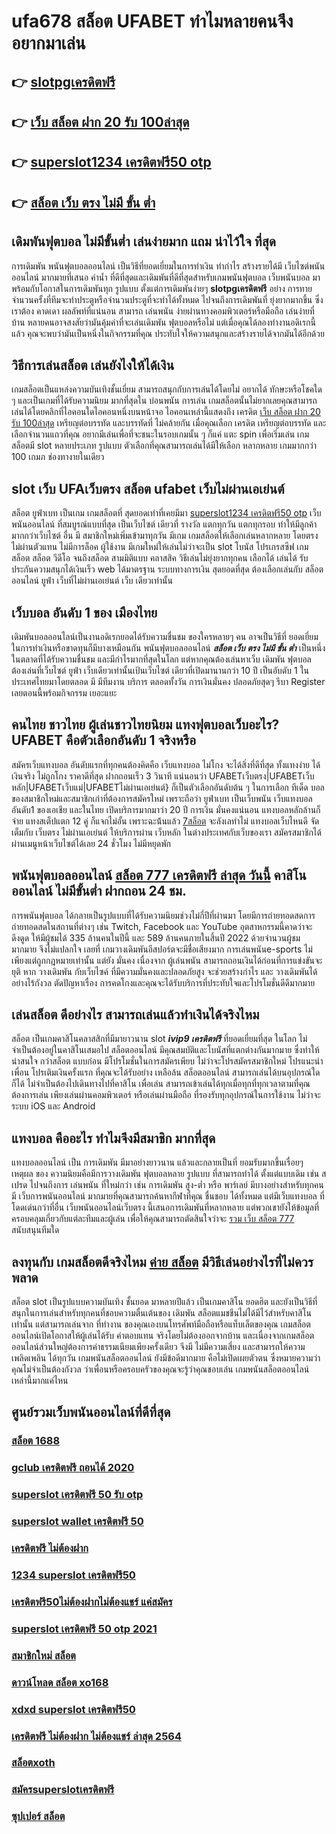 # ufa678 สล็อต UFABET ทำไมหลายคนจึงอยากมาเล่น

## 👉 [slotpgเครดิตฟรี](https://www.ufaeat.com/ufabet-master-login/)
## 👉 [เว็บ สล็อต ฝาก 20 รับ 100ล่าสุด](https://www.ufaeat.com/register/)
## 👉 [superslot1234 เครดิตฟรี50 otp](https://www.ufaeat.com/credit-free-50/)
## 👉 [สล็อต เว็บ ตรง ไม่มี ขั้น ต่ำ](https://www.ufaeat.com/)

##  เดิมพันฟุตบอล ไม่มีขั้นต่ำ  เล่นง่ายมาก แถม  น่าไว้ใจ ที่สุด

การเดิมพัน  พนันฟุตบอลออนไลน์ เป็นวิธีที่ยอดเยี่ยมในการทำเงิน ทำกำไร สร้างรายได้มี เว็บไซต์พนันออนไลน์ มากมายที่เสนอ ค่าน้ำ ที่ดีที่สุดและเดิมพันที่ดีที่สุดสำหรับเกมพนันฟุตบอล  เว็บพนันบอล มาพร้อมกับโอกาสในการเดิมพันทุก รูปแบบ  ตั้งแต่การเดิมพันง่ายๆ  **slotpgเครดิตฟรี** อย่าง  การทายจำนวนครั้งที่ทีมจะทำประตูหรือจำนวนประตูที่จะทำได้ทั้งหมด ไปจนถึงการเดิมพันที่ ยุ่งยากมากขึ้น ซึ่งเราต้อง คาดเดา ผลลัพท์ที่แน่นอน สามารถ เล่นพนัน ง่ายผ่านทางคอมพิวเตอร์หรือมือถือ เล่นง่ายที่บ้าน หลายคนอาจสงสัยว่ามันคุ้มค่าที่จะเล่นเดิมพัน ฟุตบอลหรือไม่ แต่เมื่อคุณได้ลองทำงานอดิเรกนี้แล้ว คุณจะพบว่ามันเป็นหนึ่งในกิจกรรมที่คุณ ประทับใจให้ความสนุกและสร้างรายได้จากมันได้อีกด้วย

## วิธีการเล่นสล็อต เล่นยังไงให้ได้เงิน
 เกมสล็อตเป็นแหล่งความบันเทิงชั้นเยี่ยม สามารถสนุกกับการเล่นได้โดยไม่ อยากได้ ทักษะหรือโชคใด ๆ และเป็นเกมที่ได้รับความนิยม มากที่สุดใน บ่อนพนัน การเล่น เกมสล็อตนั้นไม่ยากเลยคุณสามารถเล่นได้โดยคลิกที่ไอคอนใดไอคอนหนึ่งบนหน้าจอ ไอคอนเหล่านี้แสดงถึง เครดิต  [เว็บ สล็อต ฝาก 20 รับ 100ล่าสุด](https://www.ufaeat.com/credit-free-50/) เหรียญต่อบรรทัด และบรรทัดที่ ไม่คล้ายกัน เมื่อคุณเลือก เครดิต   เหรียญต่อบรรทัด และเลือกจำนวนแถวที่คุณ อยากมีเล่นเพื่อที่จะชนะในรอบเกมนั้น ๆ ก็แค่ แตะ   spin เพื่อเริ่มเล่น เกมสล็อตมี slot หลายประเภท รูปแบบ ตัวเลือกที่คุณสามารถเล่นได้มีให้เลือก หลากหลาย เกมมากกว่า 100 เกมภ ช่องทางายในเดียว

##  slot   เว็บ UFAเว็บตรง สล็อต  ufabet เว็บไม่ผ่านเอเย่นต์

สล็อต   ยูฟ่าเบท  เป็นเกม เกมสล็อตที่ สุดยอดเท่าที่เคยมีมา [superslot1234 เครดิตฟรี50 otp](https://www.ufaeat.com/)  เว็บ  พนันออนไลน์  ที่สมบูรณ์แบบที่สุด เป็นเว็บไซต์ เดียวที่ รางวัล แตกทุกวัน แตกทุกรอบ ทำให้มีลูกค้า มากกว่าเว็บไซต์ อื่น มี สมาชิกใหม่เพิ่มเข้ามาทุกวัน มีเกม เกมสล็อตให้เลือกเล่นหลากหลาย  โดยตรง  ไม่ผ่านตัวแทน ไม่มีการล็อค  ผู้ใช้งาน  มีเกมใหม่ให้เล่นไม่ว่าจะเป็น  slot   โบนัส โปรเกรสซีฟ เกมสล็อต สล็อต วีดีโอ จนถึงสล็อต สามมิติแบบ คลาสสิค วิธีเล่นไม่ยุ่งยากทุกคน เลือกได้ เล่นได้ รับประกันความสนุกได้เงินเร็ว  web  ได้มาตรฐาน ระบบทางการเงิน สุดยอดที่สุด ต้องเลือกเล่นกับ  สล็อตออนไลน์   ยูฟ่า  เว็บที่ไม่ผ่านเอเย่นต์  เว็บ เดียวเท่านั้น


## เว็บบอล อันดับ 1 ของ เมืองไทย  

 เดิมพันบอลออนไลน์เป็นงานอดิเรกยอดได้รับความชื่นชม ของใครหลายๆ คน อาจเป็นวิธีที่ ยอดเยี่ยม ในการทำเงินหรือขาดทุนก็มีบางเหมือนกัน พนันฟุตบอลออนไลน์ ***สล็อต เว็บ ตรง ไม่มี ขั้น ต่ำ***   เป็นหนึ่งในตลาดที่ได้รับความชื่นชม และมีกำไรมากที่สุดในโลก แต่หากคุณต้องเล่นหาเว็บ เดิมพัน ฟุตบอล ต้องเล่นที่เว็บไซต์  ยูฟ่า  เว็บเดียวเท่านั้นเป้นเว็บไซต์ เดียวที่เปิดมานานกว่า 10 ปี เป็นอับดับ 1 ในประเทศไทยมาโดยตลอด มี มีทีมงาน บริการ ตลอดทั้งวัน  การเงินมั่นคง ปลอดภัยสุดๆ รีบา Register เลยตอนนี้พร้อมกิจกรรม  เยอะแยะ


## คนไทย ชาวไทย ผู้เล่นชาวไทยนิยม แทงฟุตบอลเว็บอะไร? UFABET คือตัวเลือกอันดับ 1 จริงหรือ

สมัครเว็บแทงบอล อันดับแรกที่ทุกคนต้องคิดคือ เว็บแทงบอล ไม่โกง  จะได้สิ่งที่ดีที่สุด ทั้งแทงง่าย ได้เงินจริง ไม่ถูกโกง ราคาดีที่สุด ฝากถอนเร็ว 3 วินาที  แน่นอนว่า UFABETเว็บตรง|UFABETเว็บหลัก|UFABETเว็บแม่|UFABETไม่ผ่านเอเย่นต์}   ก็เป็นตัวเลือกอันดับต้น ๆ ในการเลือก ทีเด็ด บอล ของสมาชิกใหม่และสมาชิกเก่าที่ต้องการสมัครใหม่ เพราะถือว่า ยูฟ่าเบท เป็นเว็บพนัน เว็บแทงบอล อันดับ1 ของเอเชีย และในไทย เปิดบริการมากมาว่า 20 ปี การเงิน มั่นคงแน่นอน แทงบอลหลักล้านก็จ่าย แทงสเต็ปแตก 12  คู่ ก็แจกไม่อั้น เพราะฉะน้้นแล้ว [7สล็อต](https://www.ufaeat.com/ทางเข้ายูฟ่าเบท-ufabet/) จะลังเลทำไม่ แทงบอลเว็บไหนดี จัดเต็มกับ เว็บตรง ไม่ผ่านเอเย่นต์ ให้บริการผ่าน เว็บหลัก ในต่างประเทศกับเว็บของเรา สมัครสมาชิกได้ผ่านเมนูหน้าเว็บไซต์ได้เลย 24 ชั่วโมง ไม่มีหยุดพัก


##  พนันฟุตบอลออนไลน์  [สล็อต 777 เครดิตฟรี ล่าสุด วันนี้](https://www.ufaeat.com/ทางเข้ายูฟ่าเบท-ufabet/) คาสิโนออนไลน์ ไม่มีขั้นต่ำ  ฝากถอน 24 ชม.

 การพนันฟุตบอล  ได้กลายเป็นรูปแบบที่ได้รับความนิยมช่วงไม่กี่ปีที่ผ่านมา โดยมีการถ่ายทอดสดการถ่ายทอดสดในสถานที่ต่างๆ เช่น Twitch, Facebook และ YouTube อุตสาหกรรมนี้คาดว่าจะดึงดูด ให้มีผู้ชมได้ 335 ล้านคนในปีนี้ และ 589 ล้านคนภายในสิ้นปี 2022 ด้วยจำนวนผู้ชม มากมาย จึงไม่แปลกใจ เลยที่ เกมวางเดิมพันอีสปอร์ตจะมีชื่อเสียงมาก  การเล่นพนันe-sports ไม่เพียงแต่ถูกกฎหมายเท่านั้น แต่ยัง มั่นคง เนื่องจาก ผู้เล่นพนัน สามารถถอนเงินได้ก่อนที่การแข่งขันจะ ยุติ หาก วางเดิมพัน กับเว็บไซค์ ที่มีความมั่นคงและปลอดภัยสูง จะช่วยสร้างกำไร และ วางเดิมพันได้อย่างไร้กังวล ตัดปัญหาเรื่อง การคดโกงและคุณจะได้รับบริการที่ประทับใจและโปรโมชั่นดีดีมากมาย

## เล่นสล็อต ดีอย่างไร สามารถเล่นแล้วทำเงินได้จริงไหม

สล็อต เป็นเกมคาสิโนคลาสสิกที่มีมายาวนาน   slot ***ivip9 เครดิตฟรี***  ที่ยอดเยี่ยมที่สุด ในโลก ไม่จำเป็นต้องอยู่ในคาสิโนเสมอไป สล็อตออนไลน์ มีคุณสมบัติและโบนัสที่แตกต่างกันมากมาย ซึ่งทำให้ น่าสนใจ กว่าสล็อต แบบก่อน มีโปรโมชั่นในการสมัครเพียบ ไม่ว่าจะโปรสมัครสมาชิกใหม่ โปรแนะนำเพื่อน โปรเติมเงินครั้งแรก ที่คุณจะได้รับอย่าง เหลือล้น  สล็อตออนไลน์ สามารถเล่นได้บนอุปกรณ์ใดก็ได้ ไม่จำเป็นต้องไปเดินทางไปที่คาสิโน เพื่อเล่น สามารถเข้าเล่นได้ทุกเมื่อทุกที่ทุกเวลาตามที่คุณต้องการเล่น เพียงเล่นผ่านคอมพิวเตอร์ หรือเล่นผ่านมือถือ ที่รองรับทุกอุปกรณ์ในการใช้งาน ไม่ว่าจะระบบ iOS และ Android

## แทงบอล คืออะไร   ทำไมจึงมีสมาชิก  มากที่สุด 

 แทงบอลออนไลน์ เป็น การเดิมพัน  มีมาอย่างยาวนาน แล้วและกลายเป็นที่ ยอมรับมากขึ้นเรื่อยๆ เหตุผล ของ ความนิยมคือมีการวางเดิมพัน ฟุตบอลหลาย รูปแบบ ที่สามารถทำได้ ตั้งแต่แบบเดิม  เช่น สเปรด ไปจนถึงการ เล่นพนัน ที่ใหม่กว่า เช่น การเดิมพัน สูง-ต่ำ หรือ พาร์เลย์  มีบางอย่างสำหรับทุกคน มี เว็บการพนันออนไลน์ มากมายที่คุณสามารถค้นหากีฬาที่คุณ ชื่นชอบ ได้ทั้งหมด แต่มีเว็บแทงบอล ที่โดดเด่นกว่าที่อื่น เว็บพนันออนไลน์เว็บตรง นี้เสนอการเดิมพันที่หลากหลาย แต่พวกเขายังให้ข้อมูลที่ครอบคลุมเกี่ยวกับแต่ละทีมและผู้เล่น เพื่อให้คุณสามารถตัดสินใจว่าจะ [รวม เว็บ สล็อต 777](https://www.ufaeat.com/regis-ufabet-master-free/) สนับสนุนทีมใด

## ลงทุนกับ เกมสล็อตดีจริงไหม [ค่าย สล็อต](https://www.ufaeat.com/) มีวิธีเล่นอย่างไรที่ไม่ควรพลาด

 สล็อต slot เป็นรูปแบบความบันเทิง ชั้นยอด มาหลายปีแล้ว เป็นเกมคาสิโน ยอดฮิต และยังเป็นวิธีที่สนุกในการเล่นสำหรับทุกคนที่ชอบความตื่นเต้นของ เดิมพัน สล็อตแมชชีนไม่ได้มีไว้สำหรับคาสิโนเท่านั้น แต่สามารถเล่นจาก ที่ทำงาน ของคุณเองบนโทรศัพท์มือถือหรือแท็บเล็ตของคุณ เกมสล็อตออนไลน์เปิดโอกาสให้ผู้เล่นได้รับ ค่าตอบแทน จริงโดยไม่ต้องออกจากบ้าน และเนื่องจากเกมสล็อต ออนไลน์ส่วนใหญ่ต้องการค่าธรรมเนียมเพียงครั้งเดียว จึงมี ไม่มีความเสี่ยง และสามารถให้ความ เพลิดเพลิน ได้ทุกวัน เกมพนันสล็อตออนไลน์  ยังมีข้อดีมากมาย คือไม่เปิดเผยตัวตน ซึ่งหมายความว่าคุณไม่จำเป็นต้องกังวล ว่าเพื่อนหรือครอบครัวของคุณจะรู้ว่าคุณชอบเล่น เกมพนันสล็อตออนไลน์ เหล่านี้มากแค่ไหน


## ศูนย์รวมเว็บพนันออนไลน์ที่ดีที่สุด

### [สล็อต 1688](https://atom.io/themes/ทางเข้า%20UFAEAT%20เว็บตรง%20UFABET%20รวม%20ค่าย%20เกม%20สล็อต%20008%20สล็อต%20ฟรีเครดิต%20100%)
### [gclub เครดิตฟรี ถอนได้ 2020](https://atom.io/themes/ทางเข้า%20UFAEAT%20เว็บตรง%20UFABET%20ทางเข้า%20สล็อต%20369%20008%20สล็อต%20ฟรีเครดิต%20100%)
### [superslot เครดิตฟรี 50 รับ otp](https://atom.io/themes/ทางเข้า%20UFAEAT%20เว็บตรง%20UFABET%20เครดิตฟรี%2030%20ไม่ต้องฝาก%20ไม่ต้องแชร์%20แค่สมัคร%202021%20008%20สล็อต%20ฟรีเครดิต%20100%)
### [superslot wallet เครดิตฟรี 50](https://atom.io/themes/ทางเข้า%20UFAEAT%20เว็บตรง%20UFABET%20คาสิโนออนไลน์%20เครดิตฟรี%20008%20สล็อต%20ฟรีเครดิต%20100%)
### [เครดิตฟรี ไม่ต้องฝาก](https://atom.io/themes/ทางเข้า%20UFAEAT%20เว็บตรง%20UFABET%20179สล็อต%20008%20สล็อต%20ฟรีเครดิต%20100%)
### [1234 superslot เครดิตฟรี50](https://atom.io/themes/ทางเข้า%20UFAEAT%20เว็บตรง%20UFABET%20betflixpg%20เครดิตฟรี%2050%20008%20สล็อต%20ฟรีเครดิต%20100%)
### [เครดิตฟรี50ไม่ต้องฝากไม่ต้องแชร์ แค่สมัคร](https://atom.io/themes/ทางเข้า%20UFAEAT%20เว็บตรง%20UFABET%20สล็อตเติมtrue%20wallet%20ไม่มีขั้นต่ํา2021เครดิตฟรี%20008%20สล็อต%20ฟรีเครดิต%20100%)
### [superslot เครดิตฟรี 50 otp 2021](https://atom.io/themes/ทางเข้า%20UFAEAT%20เว็บตรง%20UFABET%20lava%20เครดิตฟรี%20100%20ล่าสุด%20008%20สล็อต%20ฟรีเครดิต%20100%)
### [สมาชิกใหม่ สล็อต](https://atom.io/themes/ทางเข้า%20UFAEAT%20เว็บตรง%20UFABET%20เว็บสล็อต%20เครดิตฟรี%20100%20ไม่ต้องแชร์%20008%20สล็อต%20ฟรีเครดิต%20100%)
### [ดาวน์โหลด สล็อต xo168](https://atom.io/themes/ทางเข้า%20UFAEAT%20เว็บตรง%20UFABET%20วิธี%20สมัคร%20ufabet%20ฟรีเครดิต%20008%20สล็อต%20ฟรีเครดิต%20100%)
### [xdxd superslot เครดิตฟรี50](https://atom.io/themes/ทางเข้า%20UFAEAT%20เว็บตรง%20UFABET%20สล็อตpg%20ทดลองเล่น%20008%20สล็อต%20ฟรีเครดิต%20100%)
### [เครดิตฟรี ไม่ต้องฝาก ไม่ต้องแชร์ ล่าสุด 2564](https://atom.io/themes/ทางเข้า%20UFAEAT%20เว็บตรง%20UFABET%20สล็อต%20เครดิตฟรี%20ไม่ต้องฝากก่อน%20ไม่ต้องแชร์%20ยืนยันเบอร์โทรศัพท์%20วอ%20เลท%20008%20สล็อต%20ฟรีเครดิต%20100%)
### [สล็อตxoth](https://atom.io/themes/ทางเข้า%20UFAEAT%20เว็บตรง%20UFABET%20เว็บ777สล็อต%20008%20สล็อต%20ฟรีเครดิต%20100%)
### [สมัครsuperslotเครดิตฟรี](https://atom.io/themes/ทางเข้า%20UFAEAT%20เว็บตรง%20UFABET%20สล็อต35%20008%20สล็อต%20ฟรีเครดิต%20100%)
### [ซุปเปอร์ สล็อต](https://atom.io/themes/ทางเข้า%20UFAEAT%20เว็บตรง%20UFABET%20joker%20สล็อต%20ฝาก10รับ100%20008%20สล็อต%20ฟรีเครดิต%20100%)